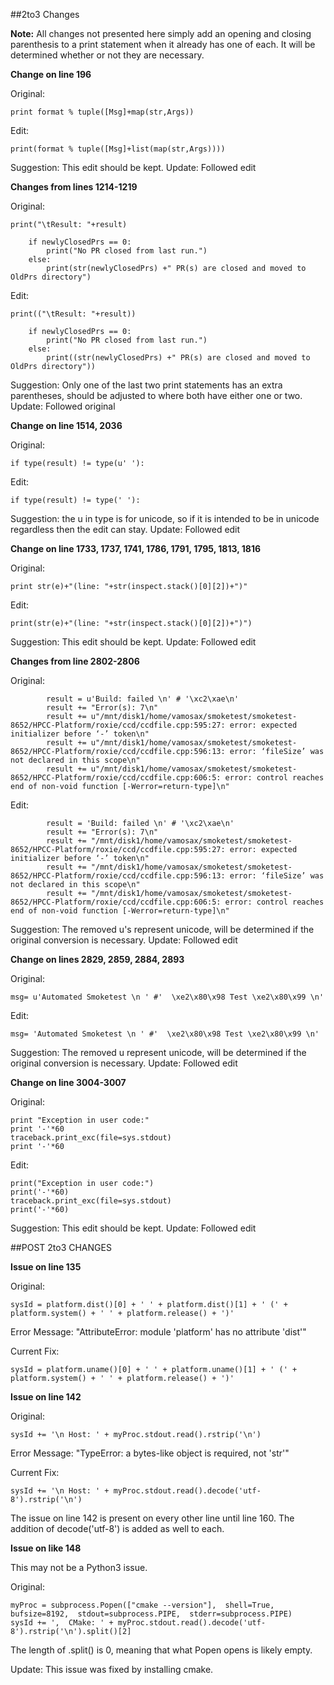 ##2to3 Changes

**Note:** All changes not presented here simply add an opening and closing parenthesis to a print statement when it already has one of each. It will be determined whether or not they are necessary.

**Change on line 196**

Original:
```
print format % tuple([Msg]+map(str,Args))
```
Edit:
```
print(format % tuple([Msg]+list(map(str,Args))))
```
Suggestion: This edit should be kept.
Update: Followed edit


**Changes from lines 1214-1219**

Original:
```
print("\tResult: "+result)
                               
    if newlyClosedPrs == 0:
        print("No PR closed from last run.")
    else:
        print(str(newlyClosedPrs) +" PR(s) are closed and moved to OldPrs directory")
```
Edit:
```
print(("\tResult: "+result))
                               
    if newlyClosedPrs == 0:
        print("No PR closed from last run.")
    else:
        print((str(newlyClosedPrs) +" PR(s) are closed and moved to OldPrs directory"))
```
Suggestion: Only one of the last two print statements has an extra parentheses, should be adjusted to where both have either one or two.
Update: Followed original

**Change on line 1514, 2036**

Original:
```
if type(result) != type(u' '):
```
Edit:
```
if type(result) != type(' '):
```
Suggestion: the u in type is for unicode, so if it is intended to be in unicode regardless then the edit can stay.
Update: Followed edit

**Change on line 1733, 1737, 1741, 1786, 1791, 1795, 1813, 1816**

Original:
```
print str(e)+"(line: "+str(inspect.stack()[0][2])+")"
```
Edit:
```
print(str(e)+"(line: "+str(inspect.stack()[0][2])+")")
```
Suggestion: This edit should be kept.
Update: Followed edit

**Changes from line 2802-2806**

Original:
```
        result = u'Build: failed \n' # '\xc2\xae\n'
        result += "Error(s): 7\n"
        result += u"/mnt/disk1/home/vamosax/smoketest/smoketest-8652/HPCC-Platform/roxie/ccd/ccdfile.cpp:595:27: error: expected initializer before ‘-’ token\n"
        result += u"/mnt/disk1/home/vamosax/smoketest/smoketest-8652/HPCC-Platform/roxie/ccd/ccdfile.cpp:596:13: error: ‘fileSize’ was not declared in this scope\n"
        result += u"/mnt/disk1/home/vamosax/smoketest/smoketest-8652/HPCC-Platform/roxie/ccd/ccdfile.cpp:606:5: error: control reaches end of non-void function [-Werror=return-type]\n"
```
Edit:
```
        result = 'Build: failed \n' # '\xc2\xae\n'
        result += "Error(s): 7\n"
        result += "/mnt/disk1/home/vamosax/smoketest/smoketest-8652/HPCC-Platform/roxie/ccd/ccdfile.cpp:595:27: error: expected initializer before ‘-’ token\n"
        result += "/mnt/disk1/home/vamosax/smoketest/smoketest-8652/HPCC-Platform/roxie/ccd/ccdfile.cpp:596:13: error: ‘fileSize’ was not declared in this scope\n"
        result += "/mnt/disk1/home/vamosax/smoketest/smoketest-8652/HPCC-Platform/roxie/ccd/ccdfile.cpp:606:5: error: control reaches end of non-void function [-Werror=return-type]\n"
```
Suggestion: The removed u's represent unicode, will be determined if the original conversion is necessary.
Update: Followed edit

**Change on lines 2829, 2859, 2884, 2893**

Original:
```
msg= u'Automated Smoketest \n ' #'  \xe2\x80\x98 Test \xe2\x80\x99 \n'
```
Edit:
```
msg= 'Automated Smoketest \n ' #'  \xe2\x80\x98 Test \xe2\x80\x99 \n'
```
Suggestion: The removed u represent unicode, will be determined if the original conversion is necessary.
Update: Followed edit

**Change on line 3004-3007**

Original:
```
print "Exception in user code:"
print '-'*60
traceback.print_exc(file=sys.stdout)
print '-'*60
```
Edit:
```
print("Exception in user code:")
print('-'*60)
traceback.print_exc(file=sys.stdout)
print('-'*60)
```
Suggestion: This edit should be kept.
Update: Followed edit


##POST 2to3 CHANGES

**Issue on line 135**

Original:
```
sysId = platform.dist()[0] + ' ' + platform.dist()[1] + ' (' + platform.system() + ' ' + platform.release() + ')'
```

Error Message:
"AttributeError: module 'platform' has no attribute 'dist'"

Current Fix:
```
sysId = platform.uname()[0] + ' ' + platform.uname()[1] + ' (' + platform.system() + ' ' + platform.release() + ')'
```

**Issue on line 142**

Original:
```
sysId += '\n Host: ' + myProc.stdout.read().rstrip('\n')
```

Error Message:
"TypeError: a bytes-like object is required, not 'str'"

Current Fix:
```
sysId += '\n Host: ' + myProc.stdout.read().decode('utf-8').rstrip('\n')
```

The issue on line 142 is present on every other line until line 160. The addition of decode('utf-8') is added as well to each.

**Issue on like 148**

This may not be a Python3 issue. 

Original:
```
myProc = subprocess.Popen(["cmake --version"],  shell=True,  bufsize=8192,  stdout=subprocess.PIPE,  stderr=subprocess.PIPE)
sysId += ',  CMake: ' + myProc.stdout.read().decode('utf-8').rstrip('\n').split()[2]
```

The length of .split() is 0, meaning that what Popen opens is likely empty.

Update: This issue was fixed by installing cmake.
